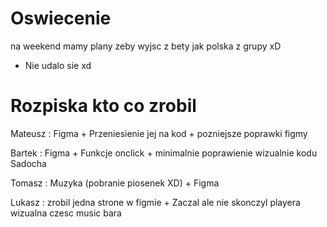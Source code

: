 # Oswiecenie
na weekend mamy plany zeby wyjsc z bety jak polska z grupy xD
- Nie udalo sie xd

# Rozpiska kto co zrobil

Mateusz : Figma + Przeniesienie jej na kod + pozniejsze poprawki figmy

Bartek : Figma + Funkcje onclick + minimalnie poprawienie wizualnie kodu Sadocha 

Tomasz : Muzyka (pobranie piosenek XD) + Figma

Lukasz : zrobil jedna strone w figmie + Zaczal ale nie  skonczyl playera
wizualna czesc music bara
